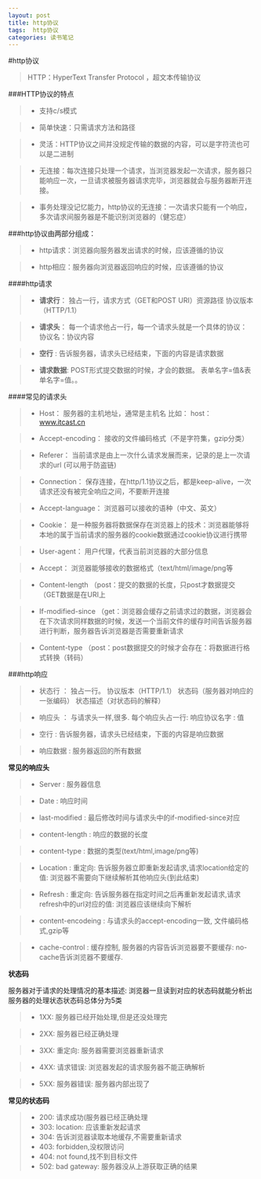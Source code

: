 ```yaml
---
layout: post
title: http协议
tags:  http协议
categories: 读书笔记
---
```


#http协议

> HTTP：HyperText Transfer Protocol ，超文本传输协议

###HTTP协议的特点


>- 支持c/s模式

>- 简单快速：只需请求方法和路径

>- 灵活：HTTP协议之间并没规定传输的数据的内容，可以是字符流也可以是二进制

>- 无连接：每次连接只处理一个请求，当浏览器发起一次请求，服务器只能响应一次，一旦请求被服务器请求完毕，浏览器就会与服务器断开连接。

>- 事务处理没记忆能力，http协议的无连接：一次请求只能有一个响应，多次请求间服务器是不能识别浏览器的（健忘症）

###http协议由两部分组成：
>- http请求：浏览器向服务器发出请求的时候，应该遵循的协议

>- http相应：服务器向浏览器返回响应的时候，应该遵循的协议

####http请求
>- **请求行**： 独占一行，请求方式（GET和POST URI）资源路径  协议版本（HTTP/1.1）

>- **请求头**： 每一个请求他占一行，每一个请求头就是一个具体的协议：  协议名：协议内容

>- **空行**	:  告诉服务器，请求头已经结束，下面的内容是请求数据

>- **请求数据**: POST形式提交数据的时候，才会的数据。  表单名字=值&表单名字=值。。

####常见的请求头
>- Host：			服务器的主机地址，通常是主机名	比如： host：www.itcast.cn

>- Accept-encoding：	接收的文件编码格式（不是字符集，gzip分类）

>- Referer：		当前请求是由上一次什么请求发展而来，记录的是上一次请求的url (可以用于防盗链)

>- Connection：		保存连接，在http/1.1协议之后，都是keep-alive，一次请求还没有被完全响应之间，不要断开连接

>- Accept-language：	浏览器可以接收的语种（中文、英文）

>- Cookie：		是一种服务器将数据保存在浏览器上的技术：浏览器能够将本地的属于当前请求的服务器的cookie数据通过cookie协议进行携带

>- User-agent：		用户代理，代表当前浏览器的大部分信息

>- Accept：		浏览器能够接收的数据格式（text/html/image/png等

>- Content-length	（post：提交的数据的长度，只post才数据提交（GET数据是在URI上

>- If-modified-since	（get：浏览器会缓存之前请求过的数据，浏览器会在下次请求同样数据的时候，发送一个当前文件的缓存时间告诉服务器进行判断，服务器告诉浏览器是否需要重新请求

>- Content-type		（post：post数据提交的时候才会存在：将数据进行格式转换（转码）

###http响应
>- 状态行		： 独占一行。 协议版本（HTTP/1.1）     状态码（服务器对响应的一张编码）     状态描述（对状态码的解释）

>- 响应头		： 与请求头一样,很多. 每个响应头占一行: 响应协议名字 : 值

>- 空行		:  告诉服务器，请求头已经结束，下面的内容是响应数据

>- 响应数据  	:  服务器返回的所有数据

**常见的响应头**

> - Server			: 服务器信息

>- Date			: 响应时间

>- last-modified		: 最后修改时间与请求头中的if-modified-since对应

>- content-length	: 响应的数据的长度

>- content-type		: 数据的类型(text/html,image/png等)

>- Location		: 重定向: 告诉服务器立即重新发起请求,请求location给定的值: 浏览器不需要向下继续解析其他响应头(到此结束)

>- Refresh		:  重定向: 告诉服务器在指定时间之后再重新发起请求,请求refresh中的url对应的值: 浏览器应该继续向下解析

>- content-encodeing	: 与请求头的accept-encoding一致, 文件编码格式,gzip等

>- cache-control		: 缓存控制, 服务器的内容告诉浏览器要不要缓存: no-cache告诉浏览器不要缓存.

**状态码**

服务器对于请求的处理情况的基本描述: 浏览器一旦读到对应的状态码就能分析出服务器的处理状态状态码总体分为5类
>- 1XX: 服务器已经开始处理,但是还没处理完 

>- 2XX: 服务器已经正确处理

>- 3XX: 重定向: 服务器需要浏览器重新请求

>- 4XX: 请求错误: 浏览器发起的请求服务器不能正确解析

>- 5XX: 服务器错误: 服务器内部出现了

**常见的状态码**
>- 200: 请求成功(服务器已经正确处理
>- 303: location: 应该重新发起请求
>- 304: 告诉浏览器读取本地缓存,不需要重新请求
>- 403: forbidden,没权限访问
>- 404: not found,找不到目标文件
>- 502: bad gateway: 服务器没从上游获取正确的结果

